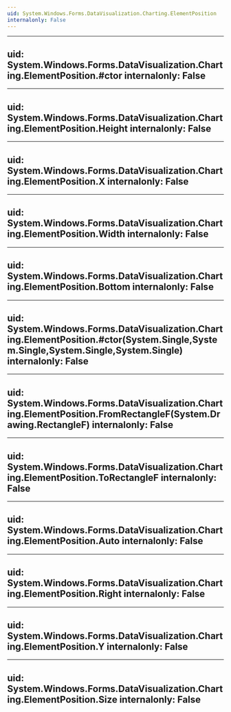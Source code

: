 ```yaml
---
uid: System.Windows.Forms.DataVisualization.Charting.ElementPosition
internalonly: False
---
```


---
uid: System.Windows.Forms.DataVisualization.Charting.ElementPosition.#ctor
internalonly: False
---

---
uid: System.Windows.Forms.DataVisualization.Charting.ElementPosition.Height
internalonly: False
---

---
uid: System.Windows.Forms.DataVisualization.Charting.ElementPosition.X
internalonly: False
---

---
uid: System.Windows.Forms.DataVisualization.Charting.ElementPosition.Width
internalonly: False
---

---
uid: System.Windows.Forms.DataVisualization.Charting.ElementPosition.Bottom
internalonly: False
---

---
uid: System.Windows.Forms.DataVisualization.Charting.ElementPosition.#ctor(System.Single,System.Single,System.Single,System.Single)
internalonly: False
---

---
uid: System.Windows.Forms.DataVisualization.Charting.ElementPosition.FromRectangleF(System.Drawing.RectangleF)
internalonly: False
---

---
uid: System.Windows.Forms.DataVisualization.Charting.ElementPosition.ToRectangleF
internalonly: False
---

---
uid: System.Windows.Forms.DataVisualization.Charting.ElementPosition.Auto
internalonly: False
---

---
uid: System.Windows.Forms.DataVisualization.Charting.ElementPosition.Right
internalonly: False
---

---
uid: System.Windows.Forms.DataVisualization.Charting.ElementPosition.Y
internalonly: False
---

---
uid: System.Windows.Forms.DataVisualization.Charting.ElementPosition.Size
internalonly: False
---
